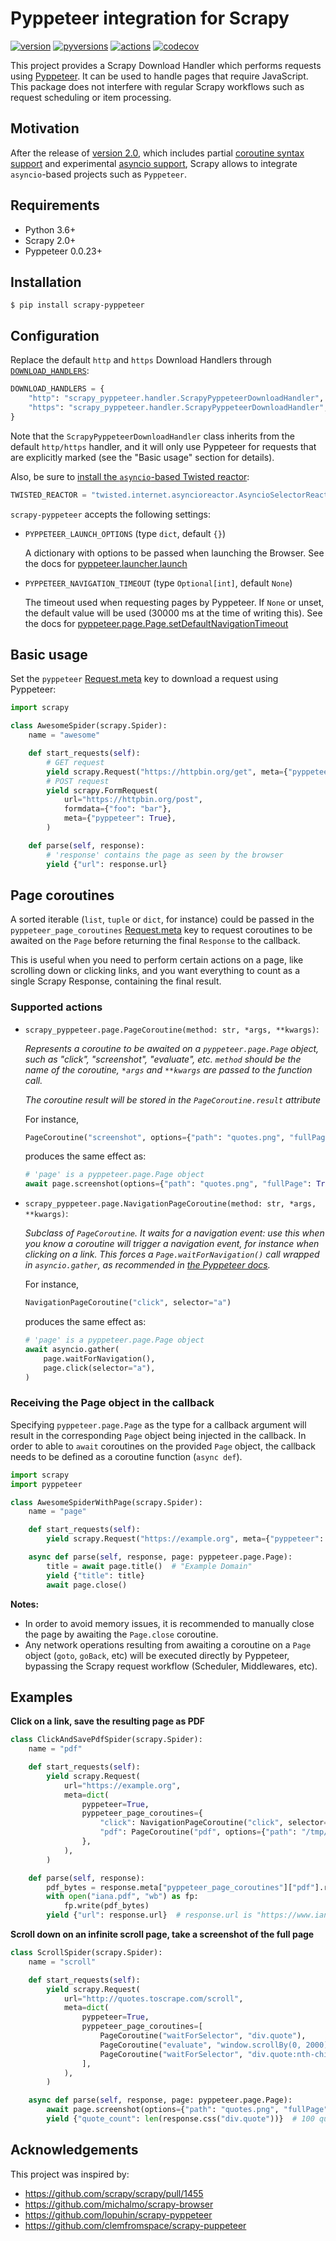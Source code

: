 # Pyppeteer integration for Scrapy
[![version](https://img.shields.io/pypi/v/scrapy-pyppeteer.svg)](https://pypi.python.org/pypi/scrapy-pyppeteer)
[![pyversions](https://img.shields.io/pypi/pyversions/scrapy-pyppeteer.svg)](https://pypi.python.org/pypi/scrapy-pyppeteer)
[![actions](https://github.com/elacuesta/scrapy-pyppeteer/workflows/Build/badge.svg)](https://github.com/elacuesta/scrapy-pyppeteer/actions)
[![codecov](https://codecov.io/gh/elacuesta/scrapy-pyppeteer/branch/master/graph/badge.svg)](https://codecov.io/gh/elacuesta/scrapy-pyppeteer)


This project provides a Scrapy Download Handler which performs requests using
[Pyppeteer](https://github.com/miyakogi/pyppeteer). It can be used to handle
pages that require JavaScript. This package does not interfere with regular
Scrapy workflows such as request scheduling or item processing.


## Motivation

After the release of [version 2.0](https://docs.scrapy.org/en/latest/news.html#scrapy-2-0-0-2020-03-03),
which includes partial [coroutine syntax support](https://docs.scrapy.org/en/2.0/topics/coroutines.html)
and experimental [asyncio support](https://docs.scrapy.org/en/2.0/topics/asyncio.html), Scrapy allows
to integrate `asyncio`-based projects such as `Pyppeteer`.


## Requirements

* Python 3.6+
* Scrapy 2.0+
* Pyppeteer 0.0.23+


## Installation

```
$ pip install scrapy-pyppeteer
```

## Configuration

Replace the default `http` and `https` Download Handlers through
[`DOWNLOAD_HANDLERS`](https://docs.scrapy.org/en/latest/topics/settings.html):

```python
DOWNLOAD_HANDLERS = {
    "http": "scrapy_pyppeteer.handler.ScrapyPyppeteerDownloadHandler",
    "https": "scrapy_pyppeteer.handler.ScrapyPyppeteerDownloadHandler",
}
```

Note that the `ScrapyPyppeteerDownloadHandler` class inherits from the default
`http/https` handler, and it will only use Pyppeteer for requests that are
explicitly marked (see the "Basic usage" section for details).

Also, be sure to [install the `asyncio`-based Twisted reactor](https://docs.scrapy.org/en/latest/topics/asyncio.html#installing-the-asyncio-reactor):

```python
TWISTED_REACTOR = "twisted.internet.asyncioreactor.AsyncioSelectorReactor"
```

`scrapy-pyppeteer` accepts the following settings:

* `PYPPETEER_LAUNCH_OPTIONS` (type `dict`, default `{}`)

    A dictionary with options to be passed when launching the Browser.
    See the docs for [pyppeteer.launcher.launch](https://miyakogi.github.io/pyppeteer/reference.html#pyppeteer.launcher.launch)

* `PYPPETEER_NAVIGATION_TIMEOUT` (type `Optional[int]`, default `None`)

    The timeout used when requesting pages by Pyppeteer. If `None` or unset,
    the default value will be used (30000 ms at the time of writing this).
    See the docs for [pyppeteer.page.Page.setDefaultNavigationTimeout](https://miyakogi.github.io/pyppeteer/reference.html#pyppeteer.page.Page.setDefaultNavigationTimeout)


## Basic usage

Set the `pyppeteer` [Request.meta](https://docs.scrapy.org/en/latest/topics/request-response.html#scrapy.http.Request.meta)
key to download a request using Pyppeteer:

```python
import scrapy

class AwesomeSpider(scrapy.Spider):
    name = "awesome"

    def start_requests(self):
        # GET request
        yield scrapy.Request("https://httpbin.org/get", meta={"pyppeteer": True})
        # POST request
        yield scrapy.FormRequest(
            url="https://httpbin.org/post",
            formdata={"foo": "bar"},
            meta={"pyppeteer": True},
        )

    def parse(self, response):
        # 'response' contains the page as seen by the browser
        yield {"url": response.url}
```


## Page coroutines

A sorted iterable (`list`, `tuple` or `dict`, for instance) could be passed
in the `pyppeteer_page_coroutines`
[Request.meta](https://docs.scrapy.org/en/latest/topics/request-response.html#scrapy.http.Request.meta)
key to request coroutines to be awaited on the `Page` before returning the final
`Response` to the callback.

This is useful when you need to perform certain actions on a page, like scrolling
down or clicking links, and you want everything to count as a single Scrapy
Response, containing the final result.

### Supported actions

* `scrapy_pyppeteer.page.PageCoroutine(method: str, *args, **kwargs)`:

    _Represents a coroutine to be awaited on a `pyppeteer.page.Page` object,
    such as "click", "screenshot", "evaluate", etc.
    `method` should be the name of the coroutine, `*args` and `**kwargs`
    are passed to the function call._

    _The coroutine result will be stored in the `PageCoroutine.result` attribute_

    For instance,
    ```python
    PageCoroutine("screenshot", options={"path": "quotes.png", "fullPage": True})
    ```

    produces the same effect as:
    ```python
    # 'page' is a pyppeteer.page.Page object
    await page.screenshot(options={"path": "quotes.png", "fullPage": True})
    ```

* `scrapy_pyppeteer.page.NavigationPageCoroutine(method: str, *args, **kwargs)`:

    _Subclass of `PageCoroutine`. It waits for a navigation event: use this when you know
    a coroutine will trigger a navigation event, for instance when clicking on a link.
    This forces a `Page.waitForNavigation()` call wrapped in `asyncio.gather`, as recommended in
    [the Pyppeteer docs](https://miyakogi.github.io/pyppeteer/reference.html#pyppeteer.page.Page.click)._

    For instance,
    ```python
    NavigationPageCoroutine("click", selector="a")
    ```

    produces the same effect as:
    ```python
    # 'page' is a pyppeteer.page.Page object
    await asyncio.gather(
        page.waitForNavigation(),
        page.click(selector="a"),
    )
    ```


### Receiving the Page object in the callback

Specifying `pyppeteer.page.Page` as the type for a callback argument will result
in the corresponding `Page` object being injected in the callback. In order to
able to `await` coroutines on the provided `Page` object, the callback needs to
be defined as a coroutine function (`async def`).

```python
import scrapy
import pyppeteer

class AwesomeSpiderWithPage(scrapy.Spider):
    name = "page"

    def start_requests(self):
        yield scrapy.Request("https://example.org", meta={"pyppeteer": True})

    async def parse(self, response, page: pyppeteer.page.Page):
        title = await page.title()  # "Example Domain"
        yield {"title": title}
        await page.close()
```

**Notes:**

* In order to avoid memory issues, it is recommended to manually close the page
  by awaiting the `Page.close` coroutine.
* Any network operations resulting from awaiting a coroutine on a `Page` object
  (`goto`, `goBack`, etc) will be executed directly by Pyppeteer, bypassing the
  Scrapy request workflow (Scheduler, Middlewares, etc).


## Examples

**Click on a link, save the resulting page as PDF**

```python
class ClickAndSavePdfSpider(scrapy.Spider):
    name = "pdf"

    def start_requests(self):
        yield scrapy.Request(
            url="https://example.org",
            meta=dict(
                pyppeteer=True,
                pyppeteer_page_coroutines={
                    "click": NavigationPageCoroutine("click", selector="a"),
                    "pdf": PageCoroutine("pdf", options={"path": "/tmp/file.pdf"}),
                },
            ),
        )

    def parse(self, response):
        pdf_bytes = response.meta["pyppeteer_page_coroutines"]["pdf"].result
        with open("iana.pdf", "wb") as fp:
            fp.write(pdf_bytes)
        yield {"url": response.url}  # response.url is "https://www.iana.org/domains/reserved"
```

**Scroll down on an infinite scroll page, take a screenshot of the full page**

```python
class ScrollSpider(scrapy.Spider):
    name = "scroll"

    def start_requests(self):
        yield scrapy.Request(
            url="http://quotes.toscrape.com/scroll",
            meta=dict(
                pyppeteer=True,
                pyppeteer_page_coroutines=[
                    PageCoroutine("waitForSelector", "div.quote"),
                    PageCoroutine("evaluate", "window.scrollBy(0, 2000)"),
                    PageCoroutine("waitForSelector", "div.quote:nth-child(11)"),  # 10 per page
                ],
            ),
        )

    async def parse(self, response, page: pyppeteer.page.Page):
        await page.screenshot(options={"path": "quotes.png", "fullPage": True})
        yield {"quote_count": len(response.css("div.quote"))}  # 100 quotes
```


## Acknowledgements

This project was inspired by:

* https://github.com/scrapy/scrapy/pull/1455
* https://github.com/michalmo/scrapy-browser
* https://github.com/lopuhin/scrapy-pyppeteer
* https://github.com/clemfromspace/scrapy-puppeteer
